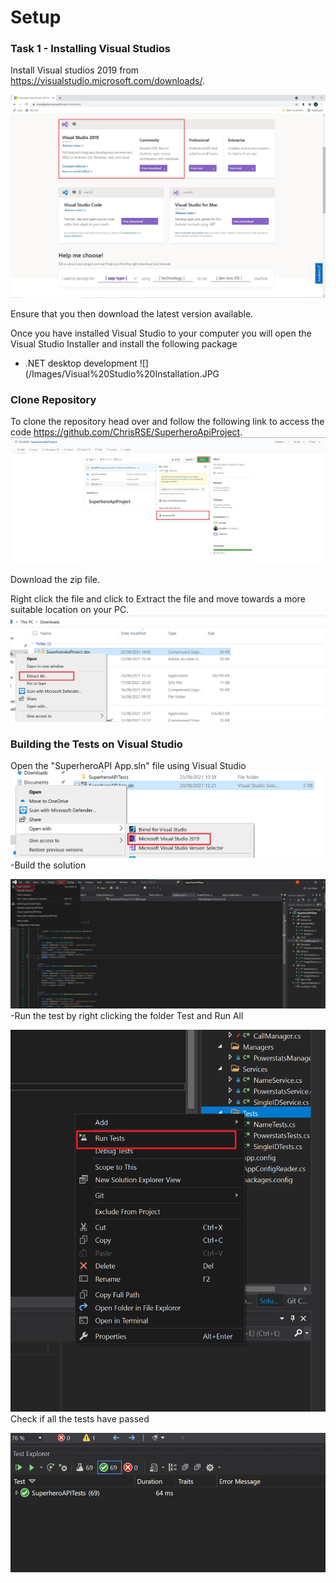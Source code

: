 # Setup

### Task 1 - Installing Visual Studios

Install Visual studios 2019 from https://visualstudio.microsoft.com/downloads/.

![](/Images/Visual%20Studio%20Download.JPG)

Ensure that you then download the latest version available.

Once you have installed Visual Studio to your computer you will open the Visual Studio Installer and install the following package

- .NET desktop development
![](/Images/Visual%20Studio%20Installation.JPG

### Clone Repository 

To clone the repository head over and follow the following link to access the code https://github.com/ChrisRSE/SuperheroApiProject.
![](/Images/Cloning%20Repository.JPG)

Download the zip file.

Right click the file and click to Extract the file and move towards a more suitable location on your PC.
![](/Images/Extracting%20the%20Testing%20Program.png)
### Building the Tests on Visual Studio 

Open the "SuperheroAPI App.sln" file using Visual Studio
![](/Images/Opening%20with%20VS.png)
-Build the solution

![](/Images/Building%20the%20solution.png)
-Run the test by right clicking the folder Test and Run All

![](/Images/Run%20all%20Tests.png)
Check if all the tests have passed

![](/Images/All%20tests%20pass.png)






